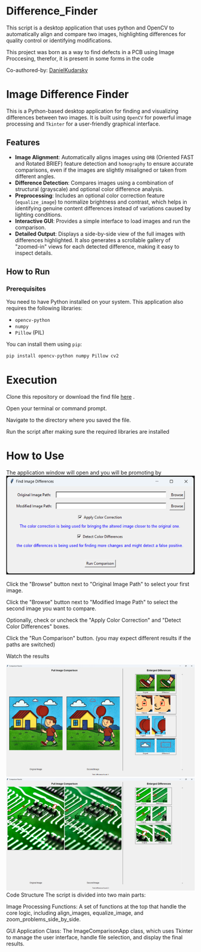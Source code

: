 # Difference_Finder
This script is a desktop application that uses python and OpenCV to automatically align and compare two images, highlighting differences for quality control or identifying modifications.

This project was born as a way to find defects in a PCB using Image Proccesing, therefor, it is present in some forms in the code

Co-authored-by: [DanielKudarsky](https://github.com/DanielKudarsky)


# Image Difference Finder

This is a Python-based desktop application for finding and visualizing differences between two images. It is built using `OpenCV` for powerful image processing and `Tkinter` for a user-friendly graphical interface.

## Features

-   **Image Alignment**: Automatically aligns images using `ORB` (Oriented FAST and Rotated BRIEF) feature detection and `homography` to ensure accurate comparisons, even if the images are slightly misaligned or taken from different angles.
-   **Difference Detection**: Compares images using a combination of structural (grayscale) and optional color difference analysis.
-   **Preprocessing**: Includes an optional color correction feature (`equalize_image`) to normalize brightness and contrast, which helps in identifying genuine content differences instead of variations caused by lighting conditions.
-   **Interactive GUI**: Provides a simple interface to load images and run the comparison.
-   **Detailed Output**: Displays a side-by-side view of the full images with differences highlighted. It also generates a scrollable gallery of "zoomed-in" views for each detected difference, making it easy to inspect details.

## How to Run

### Prerequisites

You need to have Python installed on your system. This application also requires the following libraries:

-   `opencv-python`
-   `numpy`
-   `Pillow` (PIL)

You can install them using `pip`:

```bash
pip install opencv-python numpy Pillow cv2
```

# Execution
Clone this repository or download the find file [here](https://github.com/avi7630/Difference_Finder/blob/main/find%20diff.py) .

Open your terminal or command prompt.

Navigate to the directory where you saved the file.

Run the script after making sure the required libraries are installed

# How to Use
The application window will open and you will be promoting by 
![this window](https://github.com/avi7630/Difference_Finder/blob/main/Screenshot%202025-08-21%20164916.png)



Click the "Browse" button next to "Original Image Path" to select your first image.

Click the "Browse" button next to "Modified Image Path" to select the second image you want to compare.

Optionally, check or uncheck the "Apply Color Correction" and "Detect Color Differences" boxes.

Click the "Run Comparison" button.
(you may expect different results if the paths are switched)

Watch the results

![](https://github.com/avi7630/Difference_Finder/blob/main/Screenshot%202025-08-21%20165527.png)
![](https://github.com/avi7630/Difference_Finder/blob/main/Screenshot%202025-08-21%20165553.png)
Code Structure
The script is divided into two main parts:

Image Processing Functions: A set of functions at the top that handle the core logic, including align_images, equalize_image, and zoom_problems_side_by_side.

GUI Application Class: The ImageComparisonApp class, which uses Tkinter to manage the user interface, handle file selection, and display the final results.
